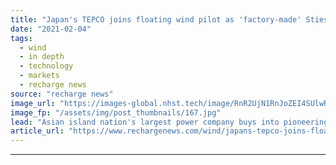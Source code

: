 ```yaml
---
title: "Japan's TEPCO joins floating wind pilot as 'factory-made' Stiesdal flagship eyes sea-trials"
date: "2021-02-04"
tags: 
  - wind
  - in depth
  - technology
  - markets
  - recharge news
source: "recharge news"
image_url: "https://images-global.nhst.tech/image/RnR2UjN1RnJoZEI4SUlwR3VFckozVkRyaEdPcnprZFhnN2Z0eDE0ZDFLTT0=/nhst/binary/6558655784e0e345604f457e29e7ba07"
image_fp: "/assets/img/post_thumbnails/167.jpg"
lead: "Asian island nation's largest power company buys into pioneering prototype design being launched by Shell and RWE for tests at deepwater site off Norway this year"
article_url: "https://www.rechargenews.com/wind/japans-tepco-joins-floating-wind-pilot-as-factory-made-stiesdal-flagship-eyes-sea-trials/2-1-956966"
---
```


---
